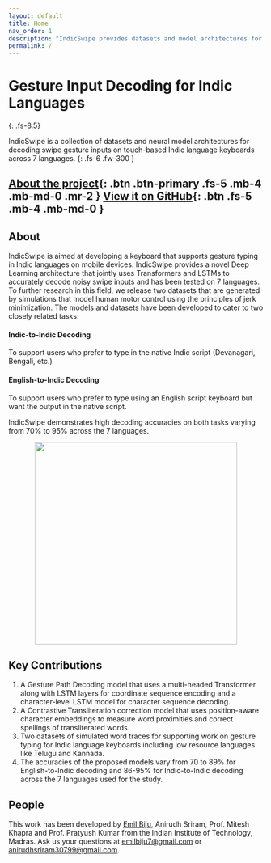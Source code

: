 ```yaml
---
layout: default
title: Home
nav_order: 1
description: "IndicSwipe provides datasets and model architectures for decoding gesture inputs for swipe typing on touch keyboards for over 7 Indic languages."
permalink: /
---
```


# Gesture Input Decoding for Indic Languages
{: .fs-8.5}

IndicSwipe is a collection of datasets and neural model architectures for decoding swipe gesture inputs on touch-based Indic language keyboards across 7 languages.
{: .fs-6 .fw-300 }

[About the project](#about){: .btn .btn-primary .fs-5 .mb-4 .mb-md-0 .mr-2 } [View it on GitHub](https://github.com/emilbiju/indic_swipe){: .btn .fs-5 .mb-4 .mb-md-0 }
---

## About

IndicSwipe is aimed at developing a keyboard that supports gesture typing in Indic languages on mobile devices. IndicSwipe provides a novel Deep Learning architecture that jointly uses Transformers and LSTMs to accurately decode noisy swipe inputs and has been tested on 7 languages. To further research in this field, we release two datasets that are generated by simulations that model human motor control using the principles of jerk minimization. The models and datasets have been developed to cater to two closely related tasks:

#### Indic-to-Indic Decoding
To support users who prefer to type in the native Indic script (Devanagari, Bengali, etc.)

#### English-to-Indic Decoding
To support users who prefer to type using an English script keyboard but want the output in the native script.

IndicSwipe demonstrates high decoding accuracies on both tasks varying from 70% to 95% across the 7 languages.

<p align="center">
   <img src="assets/images/gesture_sample.jpg" width=400 height=400>
</p>

## Key Contributions

1. A Gesture Path Decoding model that uses a multi-headed Transformer along with LSTM layers for coordinate sequence encoding and a character-level LSTM model for character sequence decoding.
2. A Contrastive Transliteration correction model that uses position-aware character embeddings to measure word proximities and correct spellings of transliterated words.
3. Two datasets of simulated word traces for supporting work on gesture typing for Indic language keyboards including low resource languages like Telugu and Kannada.
4. The accuracies of the proposed models vary from 70 to 89% for English-to-Indic decoding and 86-95% for Indic-to-Indic decoding across the 7 languages used for the study.

## People

This work has been developed by [Emil Biju](gitub.com/emilbiju), Anirudh Sriram, Prof. Mitesh Khapra and Prof. Pratyush Kumar from the Indian Institute of Technology, Madras. Ask us your questions at emilbiju7@gmail.com or anirudhsriram30799@gmail.com.
